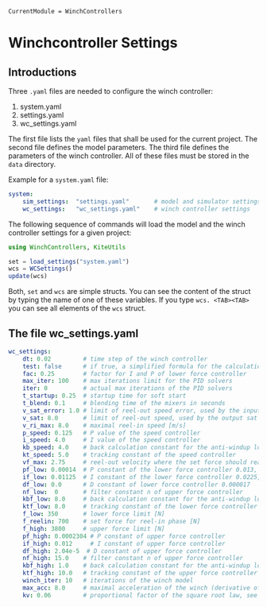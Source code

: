 ```@meta
CurrentModule = WinchControllers
```
# Winchcontroller Settings

## Introductions
Three `.yaml` files are needed to configure the winch controller:
1. system.yaml
2. settings.yaml
3. wc_settings.yaml

The first file lists the `yaml` files that shall be used for the current project. The second file defines the model parameters. The third file defines
the parameters of the winch controller. All of these files must be stored in
the `data` directory.

Example for a `system.yaml` file:
```yaml
system:
    sim_settings:  "settings.yaml"       # model and simulator settings
    wc_settings:   "wc_settings.yaml"    # winch controller settings
```

The following sequence of commands will load the model and the winch controller settings for a given project:
```julia
using WinchControllers, KiteUtils

set = load_settings("system.yaml")
wcs = WCSettings()
update(wcs)
``` 
Both, `set` and `wcs` are simple structs. You can see the content of the struct by typing the name of one of these variables. If you type `wcs. <TAB><TAB>` you can see all elements of the `wcs` struct.

## The file wc_settings.yaml

```yaml
wc_settings:
    dt: 0.02         # time step of the winch controller
    test: false      # if true, a simplified formula for the calculation of v_set will be used
    fac: 0.25        # factor for I and P of lower force controller
    max_iter: 100    # max iterations limit for the PID solvers
    iter: 0          # actual max iterations of the PID solvers
    t_startup: 0.25  # startup time for soft start  
    t_blend: 0.1     # blending time of the mixers in seconds
    v_sat_error: 1.0 # limit of reel-out speed error, used by the input sat block of the speed controller
    v_sat: 8.0       # limit of reel-out speed, used by the output sat block of the speed controller
    v_ri_max: 8.0    # maximal reel-in speed [m/s]
    p_speed: 0.125   # P value of the speed controller
    i_speed: 4.0     # I value of the speed controller
    kb_speed: 4.0    # back calculation constant for the anti-windup loop of the speed controller
    kt_speed: 5.0    # tracking constant of the speed controller
    vf_max: 2.75     # reel-out velocity where the set force should reach it's maximum
    pf_low: 0.00014  # P constant of the lower force controller 0.013,  0.00014 also works
    if_low: 0.01125  # I constant of the lower force controller 0.0225, 0.01125 also works
    df_low: 0.0      # D constant of lower force controller 0.000017
    nf_low:  0       # filter constant n of upper force controller
    kbf_low: 8.0     # back calculation constant for the anti-windup loop of the lower force controller
    ktf_low: 8.0     # tracking constant of the lower force controller
    f_low: 350       # lower force limit [N]
    f_reelin: 700    # set force for reel-in phase [N]
    f_high: 3800     # upper force limit [N]
    pf_high: 0.0002304 # P constant of upper force controller
    if_high: 0.012     # I constant of upper force controller
    df_high: 2.04e-5  # D constant of upper force controller
    nf_high: 15.0    # filter constant n of upper force controller
    kbf_high: 1.0    # back calculation constant for the anti-windup loop of the upper force controller
    ktf_high: 10.0   # tracking constant of the upper force controller
    winch_iter: 10   # iterations of the winch model
    max_acc: 8.0     # maximal acceleration of the winch (derivative of the set value of the reel-out speed)
    kv: 0.06         # proportional factor of the square root law, see function calc_vro
```